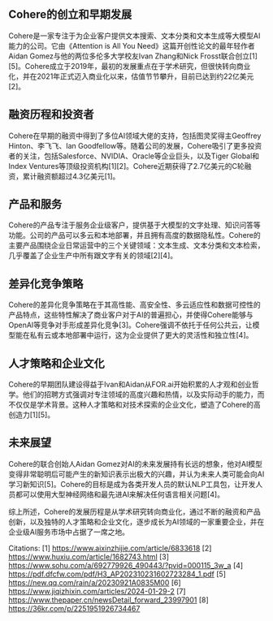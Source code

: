 ## Cohere的创立和早期发展

Cohere是一家专注于为企业客户提供文本搜索、文本分类和文本生成等大模型AI能力的公司。它由《Attention is All You Need》这篇开创性论文的最年轻作者Aidan Gomez与他的两位多伦多大学校友Ivan Zhang和Nick Frosst联合创立[1][5]。Cohere成立于2019年，最初的发展重点在于学术研究，但很快转向商业化，并在2021年正式迈入商业化以来，估值节节攀升，目前已达到约22亿美元[2]。

## 融资历程和投资者

Cohere在早期的融资中得到了多位AI领域大佬的支持，包括图灵奖得主Geoffrey Hinton、李飞飞、Ian Goodfellow等。随着公司的发展，Cohere吸引了更多投资者的关注，包括Salesforce、NVIDIA、Oracle等企业巨头，以及Tiger Global和Index Ventures等顶级投资机构[1][2]。Cohere近期获得了2.7亿美元的C轮融资，累计融资额超过4.3亿美元[1]。

## 产品和服务

Cohere的产品专注于服务企业级客户，提供基于大模型的文字处理、知识问答等功能。公司的产品可以多云和本地部署，并且拥有高度的数据隐私性。Cohere的主要产品围绕企业日常运营中的三个关键领域：文本生成、文本分类和文本检索，几乎覆盖了企业生产中所有跟文字有关的领域[2][4]。

## 差异化竞争策略

Cohere的差异化竞争策略在于其高性能、高安全性、多云适应性和数据可控性的产品特点，这些特性解决了商业客户对于AI的普遍担心，并使得Cohere能够与OpenAI等竞争对手形成差异化竞争[3]。Cohere强调不依托于任何公共云，让模型能在私有云或本地部署中运行，这为企业提供了更大的灵活性和独立性[4]。

## 人才策略和企业文化

Cohere的早期团队建设得益于Ivan和Aidan从FOR.ai开始积累的人才观和创业哲学。他们的招聘方式强调对专注领域的高度兴趣和热情，以及实际动手的能力，而不仅仅是学术背景。这种人才策略和对技术探索的企业文化，塑造了Cohere的高创造力[1][5]。

## 未来展望

Cohere的联合创始人Aidan Gomez对AI的未来发展持有长远的想象，他对AI模型变得非常聪明后可能产生的新知识表示出极大的兴趣，并认为未来人类可能会向AI学习新知识[5]。Cohere的目标是成为各类开发人员的默认NLP工具包，让开发人员都可以使用大型神经网络和最先进AI来解决任何语言相关问题[4]。

综上所述，Cohere的发展历程是从学术研究转向商业化，通过不断的融资和产品创新，以及独特的人才策略和企业文化，逐步成长为AI领域的一家重要企业，并在企业级AI服务市场中占据了一席之地。

Citations:
[1] https://www.aixinzhijie.com/article/6833618
[2] https://www.huxiu.com/article/1682743.html
[3] https://www.sohu.com/a/692779926_490443/?pvid=000115_3w_a
[4] https://pdf.dfcfw.com/pdf/H3_AP202310231602723284_1.pdf
[5] https://new.qq.com/rain/a/20230921A0835M00
[6] https://www.jiqizhixin.com/articles/2024-01-29-2
[7] https://www.thepaper.cn/newsDetail_forward_23997901
[8] https://36kr.com/p/2251951926734467